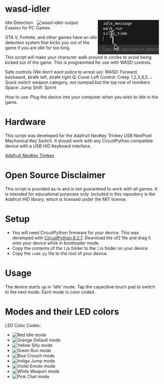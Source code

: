 # wasd-idler
<img align="right" src="https://github.com/nerdymark/wasd-idler/blob/main/wasd-idler-output.gif?raw=true" alt="wasd-idler-output" width="200"/>
<img align="right" src="https://github.com/nerdymark/wasd-idler/blob/main/wasd-idler-video-output.gif?raw=true" alt="wasd-idler-output" width="200"/>

Idle Detection Evasion for PC Games

GTA V, Fortnite, and other games have an idle detection system that kicks you
out of the game if you are idle for too long.

This script will make your character walk around in circles to avoid being
kicked out of the game. This is programmed for use with WASD controls.

Safe controls (We don't want police to arrest us):
    WASD: Forward, backward, strafe left, strafe right
    Q: Cover
    Left Control: Creep
    1,2,3,4,5...: Quick switch weapon category, not numpad but the top row of numbers
    Space: Jump
    Shift: Sprint

How to use:
Plug the device into your computer when you wish to idle in the game.

# Hardware
This script was developed for the Adafruit NeoKey Trinkey USB NeoPixel Mechanical Key Switch.
It should work with any CircuitPython compatible device with a USB HID Keyboard interface.

[Adafruit NeoKey Trinkey](https://www.adafruit.com/product/5020)

# Open Source Disclaimer
This script is provided as-is and is not guaranteed to work with all games. It is intended for educational purposes only.
Included in this repository is the Adafruit HID library, which is licensed under the MIT license.


# Setup
* You will need CircuitPython firmware for your device. This was developed wtih [CircuitPython 8.2.7](https://adafruit-circuit-python.s3.amazonaws.com/bin/adafruit_neokey_trinkey_m0/en_US/adafruit-circuitpython-adafruit_neokey_trinkey_m0-en_US-8.2.7.uf2). Download the uf2 file and drag it onto your device while in bootloader mode.
* Copy the contents of the `lib` folder to the `lib` folder on your device.
* Copy the `code.py` file to the root of your device.

# Usage
The device starts up in 'Idle' mode. Tap the capacitive touch pad to switch to the next mode. Each mode is color coded.

# Modes and their LED colors
LED Color Codes:
* ![Red](https://placehold.co/15x15/f03c15/f03c15.png) Idle mode
* ![Orange](https://placehold.co/15x15/ffa500/ffa500.png) Default mode
* ![Yellow](https://placehold.co/15x15/ffff00/ffff00.png) Silly mode
* ![Green](https://placehold.co/15x15/008000/008000.png) Run mode
* ![Blue](https://placehold.co/15x15/0000ff/0000ff.png) Crouch mode
* ![Indigo](https://placehold.co/15x15/4b0082/4b0082.png) Jump mode
* ![Violet](https://placehold.co/15x15/ee82ee/ee82ee.png) Emote mode
* ![White](https://placehold.co/15x15/ffffff/ffffff.png) Weapon mode
* ![Pink](https://placehold.co/15x15/ff69b4/ff69b4.png) Chat mode
